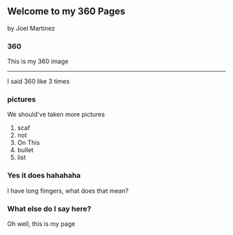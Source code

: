 ## Welcome to my 360 Pages
by Joel Martinez

### 360

This is my 360 image

<script src="//360.vizor.io/scripts/embed.js" data-vizorurl="https://360.vizor.io/embed/v/9pxyy" ></script>

***
I said 360 like 3 times

### pictures

We should've taken more pictures

1. scaf
2. not
3. On This
4. bullet
5. list

### Yes it does hahahaha

I have long fimgers, what does that mean?

### What else do I say here?

Oh well, this is my page
